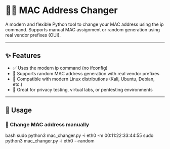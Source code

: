 # 🕵️‍♂️ MAC Address Changer

A modern and flexible Python tool to change your MAC address using the ip command.
Supports manual MAC assignment or random generation using real vendor prefixes (OUI).

---

## ✨ Features

- ✅ Uses the modern ip command (no ifconfig)
- 🎲 Supports random MAC address generation with real vendor prefixes
- 📌 Compatible with modern Linux distributions (Kali, Ubuntu, Debian, etc.)
- 🧪 Great for privacy testing, virtual labs, or pentesting environments

---

## 🚀 Usage

### 🔧 Change MAC address manually

bash
sudo python3 mac_changer.py -i eth0 -m 00:11:22:33:44:55
sudo python3 mac_changer.py -i eth0 --random